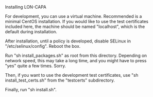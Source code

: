 Installing LON-CAPA

For development, you can use a virtual machine. Recommended is a minimal CentOS installation. If you would like to use the test certificates included here, the machine should be named "localhost", which is the default during installation.

After installation, until a policy is developed, disable SELinux in "/etc/selinux/config". Reboot the box.

Run "sh install_packages.sh" as root from this directory. Depending on network speed, this may take a long time, and you might have to press "yes" quite a few times. Sorry.

Then, if you want to use the development test certificates, use "sh install_test_certs.sh" from the "testcerts" subdirectory.

Finally, run "sh install.sh". 
